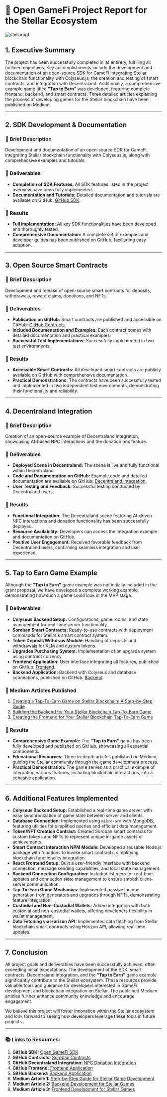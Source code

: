 # 📝 Open GameFi Project Report for the Stellar Ecosystem

![stellarogf](https://github.com/user-attachments/assets/b535ec56-1785-47cd-967e-d8c1e36f8bbf)


## 1. Executive Summary

The project has been successfully completed in its entirety, fulfilling all outlined objectives. Key accomplishments include the development and documentation of an open-source SDK for GameFi integrating Stellar blockchain functionality with Colyseus.js, the creation and testing of smart contracts, and integration with Decentraland. Additionally, a comprehensive example game titled **"Tap to Earn"** was developed, featuring complete frontend, backend, and smart contracts. Three detailed articles explaining the process of developing games for the Stellar blockchain have been published on Medium.

---

## 2. SDK Development & Documentation

### 📖 Brief Description
Development and documentation of an open-source SDK for GameFi, integrating Stellar blockchain functionality with Colyseus.js, along with comprehensive examples and tutorials.

### 🎯 Deliverables
- **Completion of SDK Features:** All SDK features listed in the project overview have been fully implemented.
- **Documentation and Tutorials:** Detailed documentation and tutorials are available on GitHub: [GitHub SDK](https://github.com/yanis7774/Open-GameFi/tree/main).

### 🚀 Results
- **Full Implementation:** All key SDK functionalities have been developed and thoroughly tested.
- **Comprehensive Documentation:** A complete set of examples and developer guides has been published on GitHub, facilitating easy adoption.

---

## 3. Open Source Smart Contracts

### 📖 Brief Description
Development and release of open-source smart contracts for deposits, withdrawals, reward claims, donations, and NFTs.

### 🎯 Deliverables
- **Publication on GitHub:** Smart contracts are published and accessible on GitHub: [GitHub Contracts](https://github.com/yanis7774/Open-GameFi/tree/main/stellar-pack/soroban-project/soroban-contracts).
- **Included Documentation and Examples:** Each contract comes with detailed documentation and practical examples.
- **Successful Test Implementations:** Successfully implemented in two test environments.

### 🚀 Results
- **Accessible Smart Contracts:** All developed smart contracts are publicly available on GitHub with comprehensive documentation.
- **Practical Demonstrations:** The contracts have been successfully tested and implemented in two independent test environments, demonstrating their functionality and reliability.

---

## 4. Decentraland Integration

### 📖 Brief Description
Creation of an open-source example of Decentraland integration, showcasing AI-based NPC interactions and the donation box feature.

### 🎯 Deliverables
- **Deployed Scene in Decentraland:** The scene is live and fully functional within Decentraland.
- **Code and Documentation on GitHub:** Example code and detailed documentation are available on GitHub: [Decentraland Integration](https://github.com/alexgrim123/dcl_npc_donation).
- **User Testing and Feedback:** Successful testing conducted by Decentraland users.

### 🚀 Results
- **Functional Integration:** The Decentraland scene featuring AI-driven NPC interactions and donation functionality has been successfully deployed.
- **Resource Availability:** Developers can access the integration example and documentation on GitHub.
- **Positive User Engagement:** Received favorable feedback from Decentraland users, confirming seamless integration and user experience.

---

## 5. **Tap to Earn** Game Example

Although the **"Tap to Earn"** game example was not initially included in the grant proposal, we have developed a complete working example, demonstrating how such a game could look in the MVP stage.

### 🎯 Deliverables
- **Colyseus Backend Setup:** Configurations, game rooms, and state management for real-time server functionality.
- **Soroban Smart Contracts:** Ready-to-use contracts with deployment commands for Stellar's smart contract system.
- **Token Deposit/Withdraw Module:** Handling of deposits and withdrawals for XLM and custom tokens.
- **Upgrades Purchasing System:** Implementation of an upgrade system using contract currency.
- **Frontend Application:** User interface integrating all features, published on GitHub: [Frontend](https://github.com/yanis7774/Open-GameFi/tree/main/stellar-pack/game-example/my-app).
- **Backend Application:** Backend with Colyseus and database connections, published on GitHub: [Backend](https://github.com/yanis7774/Open-GameFi/tree/main/stellar-pack/stellar-backend).

### 📰 Medium Articles Published
1. [Creating a Tap-To-Earn Game on Stellar Blockchain: A Step-by-Step Guide](https://opengamefi.medium.com/creating-an-idle-game-on-stellar-blockchain-a-step-by-step-guide-39c0b4ed93ea)
2. [Building the Backend for Your Stellar Blockchain Tap-To-Earn Game](https://opengamefi.medium.com/building-the-backend-for-your-stellar-blockchain-idle-game-c6bbb65c473b)
3. [Creating the Frontend for Your Stellar Blockchain Tap-To-Earn Game](https://opengamefi.medium.com/creating-the-frontend-for-your-stellar-blockchain-idle-game-14091e253959)

### 🚀 Results
- **Comprehensive Game Example:** The **"Tap to Earn"** game has been fully developed and published on GitHub, showcasing all essential components.
- **Educational Resources:** Three in-depth articles published on Medium, guiding the Stellar community through the game development process.
- **Practical Demonstration:** The game serves as a practical example of integrating various features, including blockchain interactions, into a cohesive application.

---

## 6. Additional Features Implemented

- **Colyseus Backend Setup:** Established a real-time game server with easy synchronization of game state between server and clients.
- **Database Connection:** Implemented using `mikro-orm` with MongoDB, featuring utilities for simplified queries and efficient data management.
- **Token/NFT Creation Contract:** Created Soroban smart contracts for custom tokens and NFTs to represent unique in-game assets or achievements.
- **Smart Contract Interaction NPM Module:** Developed a reusable Node.js package with functions to invoke smart contracts, simplifying blockchain functionality integration.
- **React Frontend Setup:** Built a user-friendly interface with backend connection, message sending capabilities, and local state management.
- **Backend Connection Configuration:** Included listeners for real-time updates and connection state management to ensure smooth client-server communication.
- **Tap-To-Earn Game Mechanics:** Implemented passive income generation from generators and upgrades through NFTs, demonstrating feature integration.
- **Custodial and Non-Custodial Wallets:** Added integration with both custodial and non-custodial wallets, offering developers flexibility in wallet management.
- **Data Fetching via Horizon API:** Implemented data fetching from Stellar blockchain smart contracts using Horizon API, allowing real-time updates.

---

## 7. Conclusion

All project goals and deliverables have been successfully achieved, often exceeding initial expectations. The development of the SDK, smart contracts, Decentraland integration, and the **"Tap to Earn"** game example significantly contribute to the Stellar ecosystem. These resources provide valuable tools and guidance for developers interested in GameFi development and blockchain integration on Stellar. The published Medium articles further enhance community knowledge and encourage engagement.

We believe this project will foster innovation within the Stellar ecosystem and look forward to seeing how developers leverage these tools in future projects.

---

### 📚 Links to Resources:

1. **GitHub SDK:** [Open GameFi SDK](https://github.com/yanis7774/Open-GameFi/tree/main)
2. **GitHub Contracts:** [Soroban Contracts](https://github.com/yanis7774/Open-GameFi/tree/main/stellar-pack/soroban-project/soroban-contracts)
3. **GitHub Decentraland Integration:** [NPC Donation Integration](https://github.com/alexgrim123/dcl_npc_donation)
4. **GitHub Frontend:** [Frontend Application](https://github.com/yanis7774/Open-GameFi/tree/main/stellar-pack/game-example/my-app)
5. **GitHub Backend:** [Backend Application](https://github.com/yanis7774/Open-GameFi/tree/main/stellar-pack/stellar-backend)
6. **Medium Article 1:** [Step-by-Step Guide for Stellar Game Development](https://opengamefi.medium.com/creating-an-idle-game-on-stellar-blockchain-a-step-by-step-guide-39c0b4ed93ea)
7. **Medium Article 2:** [Backend Development for Stellar Games](https://opengamefi.medium.com/building-the-backend-for-your-stellar-blockchain-idle-game-c6bbb65c473b)
8. **Medium Article 3:** [Frontend Development for Stellar Games](https://opengamefi.medium.com/creating-the-frontend-for-your-stellar-blockchain-idle-game-14091e253959)
